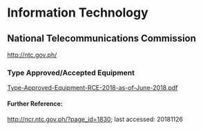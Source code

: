 # Information Technology

## National Telecommunications Commission

http://ntc.gov.ph/

### Type Approved/Accepted Equipment

[Type-Approved-Equipment-RCE-2018-as-of-June-2018.pdf](https://github.com/usbong/documentation/blob/master/Usbong%20School/Systems%20Integration/Information%20Technology/res/Type-Approved-Equipment-RCE-2018-as-of-June-2018.pdf
)

#### Further Reference: 
http://ncr.ntc.gov.ph/?page_id=1830; last accessed: 20181126
